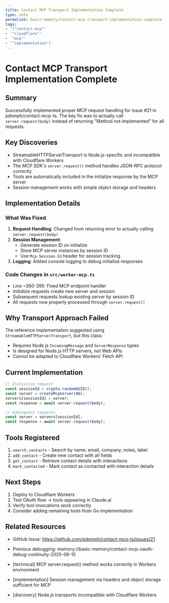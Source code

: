 ```yaml
---
title: Contact MCP Transport Implementation Complete
type: note
permalink: basic-memory/contact-mcp-transport-implementation-complete
tags:
- '["contact-mcp"'
- '"cloudflare"'
- '"mcp"'
- '"implementation"]'
---
```


# Contact MCP Transport Implementation Complete

## Summary
Successfully implemented proper MCP request handling for issue #21 in pdxmph/contact-mcp-ts. The key fix was to actually call `server.request(body)` instead of returning "Method not implemented" for all requests.

## Key Discoveries
- StreamableHTTPServerTransport is Node.js-specific and incompatible with Cloudflare Workers
- The MCP SDK's `server.request()` method handles JSON-RPC protocol correctly
- Tools are automatically included in the initialize response by the MCP server
- Session management works with simple object storage and headers

## Implementation Details

### What Was Fixed
1. **Request Handling**: Changed from returning error to actually calling `server.request(body)`
2. **Session Management**: 
   - Generate session ID on initialize
   - Store MCP server instances by session ID
   - Use `Mcp-Session-Id` header for session tracking
3. **Logging**: Added console logging to debug initialize responses

### Code Changes in `src/worker-mcp.ts`
- Line ~360-395: Fixed MCP endpoint handler
- Initialize requests create new server and session
- Subsequent requests lookup existing server by session ID
- All requests now properly processed through `server.request()`

## Why Transport Approach Failed
The reference implementation suggested using `StreamableHTTPServerTransport`, but this class:
- Requires Node.js `IncomingMessage` and `ServerResponse` types
- Is designed for Node.js HTTP servers, not Web APIs
- Cannot be adapted to Cloudflare Workers' Fetch API

## Current Implementation
```javascript
// Initialize request
const sessionId = crypto.randomUUID();
const server = createMcpServer(db);
servers[sessionId] = server;
const response = await server.request(body);

// Subsequent requests  
const server = servers[sessionId];
const response = await server.request(body);
```

## Tools Registered
1. `search_contacts` - Search by name, email, company, notes, label
2. `add_contact` - Create new contact with all fields
3. `get_contact` - Retrieve contact details with interactions
4. `mark_contacted` - Mark contact as contacted with interaction details

## Next Steps
1. Deploy to Cloudflare Workers
2. Test OAuth flow → tools appearing in Claude.ai
3. Verify tool invocations work correctly
4. Consider adding remaining tools from Go implementation

## Related Resources
- GitHub Issue: https://github.com/pdxmph/contact-mcp-ts/issues/21
- Previous debugging: memory://basic-memory/contact-mcp-oauth-debug-continuity-2025-06-15

- [technical] MCP server.request() method works correctly in Workers environment
- [implementation] Session management via headers and object storage sufficient for MCP
- [discovery] Node.js transports incompatible with Cloudflare Workers